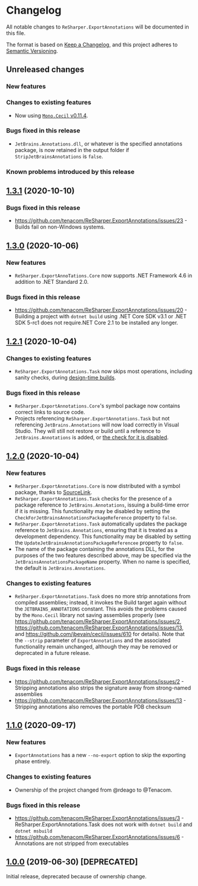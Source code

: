 # Changelog

All notable changes to `ReSharper.ExportAnnotations` will be documented in this file.

The format is based on [Keep a Changelog](https://keepachangelog.com/en/1.0.0/),
and this project adheres to [Semantic Versioning](https://semver.org/spec/v2.0.0.html).

## Unreleased changes

### New features

### Changes to existing features

- Now using [`Mono.Cecil` v0.11.4](https://github.com/jbevain/cecil/releases/tag/0.11.4).

### Bugs fixed in this release

- `JetBrains.Annotations.dll`, or whatever is the specified annotations package, is now retained in the output folder if `StripJetBrainsAnnotations` is `false`.

### Known problems introduced by this release

## [1.3.1](https://github.com/tenacom/ReSharper.ExportAnnotations/releases/tag/1.3.1) (2020-10-10)

### Bugs fixed in this release

- https://github.com/tenacom/ReSharper.ExportAnnotations/issues/23 - Builds fail on non-Windows systems.

## [1.3.0](https://github.com/tenacom/ReSharper.ExportAnnotations/releases/tag/1.3.0) (2020-10-06)

### New features

- `ReSharper.ExportAnnoTations.Core` now supports .NET Framework 4.6 in addition to .NET Standard 2.0.

### Bugs fixed in this release

- https://github.com/tenacom/ReSharper.ExportAnnotations/issues/20 - Building a project with `dotnet build` using .NET Core SDK v3.1 or .NET SDK 5-rc1 does not require.NET Core 2.1 to be installed any longer.

## [1.2.1](https://github.com/tenacom/ReSharper.ExportAnnotations/releases/tag/1.2.1) (2020-10-04)

### Changes to existing features

- `ReSharper.ExportAnnotations.Task` now skips most operations, including sanity checks, during [design-time builds](https://github.com/dotnet/project-system/blob/master/docs/design-time-builds.md).

### Bugs fixed in this release

- `ReSharper.ExportAnnotations.Core`'s symbol package now contains correct links to source code.
- Projects referencing `ReSharper.ExportAnnotations.Task` but not referencing `JetBrains.Annotations` will now load correctly in Visual Studio. They will still not restore or build until a reference to `JetBrains.Annotations` is added, or [the check for it is disabled](README.md#skipping-the-check-for-the-code-annotations-package-reference).

## [1.2.0](https://github.com/tenacom/ReSharper.ExportAnnotations/releases/tag/1.2.0) (2020-10-04)

### New features

- `ReSharper.ExportAnnotations.Core` is now distributed with a symbol package, thanks to [SourceLink](https://github.com/dotnet/sourcelink).
- `ReSharper.ExportAnnotations.Task` checks for the presence of a package reference to `JetBrains.Annotations`, issuing a build-time error if it is missing. This functionality may be disabled by setting the `CheckForJetBrainsAnnotationsPackageReference` property to `false`.
- `ReSharper.ExportAnnotations.Task` automatically updates the package reference to `JetBrains.Annotations`, ensuring that it is treated as a development dependency. This functionality may be disabled by setting the `UpdateJetBrainsAnnotationsPackageReferencee` property to `false`.
- The name of the package containing the annotations DLL, for the purposes of the two features described above, may be specified via the `JetBrainsAnnotationsPackageName` property. When no name is specified, the default is `JetBrains.Annotations`.

### Changes to existing features

- `ReSharper.ExportAnnotations.Task` does no more strip annotations from compiled assemblies; instead, it invokes the Build target again without the `JETBRAINS_ANNOTATIONS` constant. This avoids the problems caused by the `Mono.Cecil` library not saving assemblies properly (see https://github.com/tenacom/ReSharper.ExportAnnotations/issues/2, https://github.com/tenacom/ReSharper.ExportAnnotations/issues/13, and https://github.com/jbevain/cecil/issues/610 for details). Note that the `--strip` parameter of `ExportAnnotations` and the associated functionality remain unchanged, although they may be removed or deprecated in a future release.

### Bugs fixed in this release

- https://github.com/tenacom/ReSharper.ExportAnnotations/issues/2 - Stripping annotations also strips the signature away from strong-named assemblies
- https://github.com/tenacom/ReSharper.ExportAnnotations/issues/13 - Stripping annotations also removes the portable PDB checksum

## [1.1.0](https://github.com/tenacom/ReSharper.ExportAnnotations/releases/tag/1.1.0) (2020-09-17)

### New features

- `ExportAnnotations` has a new `--no-export` option to skip the exporting phase entirely.

### Changes to existing features

- Ownership of the project changed from @rdeago to @Tenacom.

### Bugs fixed in this release

- https://github.com/tenacom/ReSharper.ExportAnnotations/issues/3 - ReSharper.ExportAnnotations.Task does not work with `dotnet build` and `dotnet msbuild`
- https://github.com/tenacom/ReSharper.ExportAnnotations/issues/6 - Annotations are not stripped from executables

## [1.0.0](https://github.com/tenacom/ReSharper.ExportAnnotations/releases/tag/1.0.0) (2019-06-30) [DEPRECATED]

Initial release, deprecated because of ownership change.
